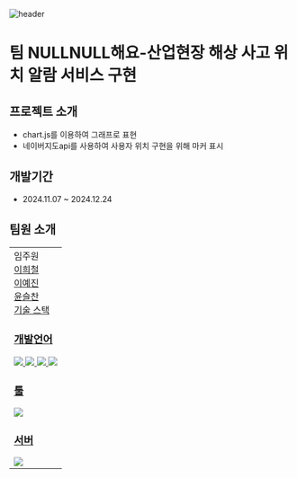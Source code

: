 ![header](https://capsule-render.vercel.app/api?type=waving&color=auto)
# 팀 NULLNULL해요-산업현장 해상 사고 위치 알람 서비스 구현

## 프로젝트 소개

  - chart.js를 이용하여 그래프로 표현
  - 네이버지도api를 사용하여 사용자 위치 구현을 위해 마커 표시

## 개발기간
  - 2024.11.07 ~ 2024.12.24

## 팀원 소개
<table>
      <td align="canter">
        임주원</br>
        <a href="http://github.com/WonjuLim>@WonjuLim</a>
      <td align="canter">
        이희철</br>
        <a href="http://github.com/Lee-hee-chul>@Lee-hee-chul</a>
      <td align="canter">
        이예진</br>
        <a href="http://github.com/chay-y>@chay-y</a>
      <td align="canter">
        윤슬찬</br>
        <a href="http://github.com/Yum-sss>@Yum-sss</a>
  
</table>




## 기술 스택

### 개발언어
<img src="https://img.shields.io/badge/Python-3776AB?style=for-the-badge&logo=Python&logoColor=white">
<img src="https://img.shields.io/badge/MariaDB-003545?style=for-the-badge&logo=MariaDB&logoColor=white">
<img src="https://img.shields.io/badge/HTML5-E34F26?style=for-the-badge&logo=HTML5&logoColor=white">
<img src="https://img.shields.io/badge/CSS3-1572B6?style=for-the-badge&logo=CSS3&logoColor=white">

### 툴
<img src="https://img.shields.io/badge/Visual Studio-5C2D91?style=flat&logo=Visual Studio&logoColor=white"/>

### 서버
<img src="https://img.shields.io/badge/Flask-000000?style=flat-square&logo=flask&logoColor=white"/>
